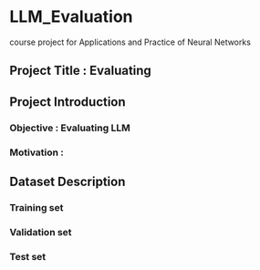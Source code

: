 # LLM_Evaluation
course project for Applications and Practice of Neural Networks

## Project Title : Evaluating 

## Project Introduction
### Objective : Evaluating LLM 

### Motivation : 

## Dataset Description 

### Training set

### Validation set

### Test set
